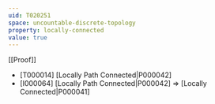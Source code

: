 ```yaml
---
uid: T020251
space: uncountable-discrete-topology
property: locally-connected
value: true
---
```

[[Proof]]

* [T000014] [Locally Path Connected|P000042]
* [I000064] [Locally Path Connected|P000042] => [Locally Connected|P000041]

